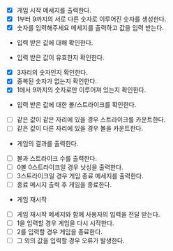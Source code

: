 - [x] 게임 시작 메세지를 출력한다.
- [x] 1부터 9까지의 서로 다른 숫자로 이루어진 숫자를 생성한다.
- [x] 숫자를 입력해주세요 메세지를 출력하고 값을 입력 받는다.

- 입력 받은 값에 대해 확인한다.

- 입력 받은 값이 유효한지 확인한다.
- [x] 3자리의 숫자인지 확인한다.
- [x] 중복된 숫자가 없는지 확인한다.
- [x] 1에서 9까지의 숫자로만 이루어져 있는지 확인한다.

- 입력 받은 값에 대한 볼/스트라이크를 확인한다.
- [ ] 같은 값이 같은 자리에 있을 경우 스트라이크를 카운트한다.
- [ ] 같은 값이 다른 자리에 있을 경우 볼을 카운트한다.

- 게임의 결과를 출력한다.
- [ ] 볼과 스트라이크 수를 출력한다.
- [ ] 0볼 0스트라이크일 경우 낫싱을 출력한다.
- [ ] 3스트라이크일 경우 게임 종료 메세지를 출력한다.
- [ ] 종료 메시지 출력 후 게임을 종료한다.

- 게임 재시작
- [ ] 게임 재시작 메세지와 함께 사용자의 입력을 전달 받는다.
- [ ] 1을 입력할 경우 게임을 다시 시작한다.
- [ ] 2를 입력할 경우 게임을 종료한다.
- [ ] 그 외의 값을 입력할 경우 오류가 발생한다.

